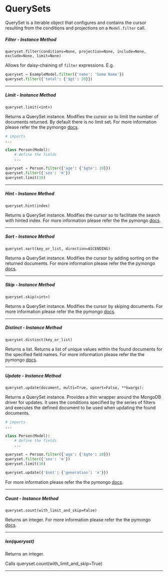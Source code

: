 # QuerySets

QuerySet is a iterable object that configures and contains the cursor resulting
from the conditions and projections on a `Model.filter` call.

##### Filter - *Instance Method*
`queryset.filter(conditions=None, projection=None, include=None, exclude=None, limit=None)`

Allows for daisy-chaining of `filter` expressions. E.g.

```python
queryset = ExampleModel.filter({'name': 'Some Name'})
queryset.filter({'total': {'$gt': 20}})
```

---

##### Limit - *Instance Method*

`queryset.limit(<int>)`

Returns a QuerySet instance. Modifies the cursor so to limit the number of
documents returned. By default there is no limit set.
For more information please refer the the pymongo
[docs]().

```python
# imports
...

class Person(Model):
    # define the fields
    ...

queryset = Person.filter({'age': {'$gte': 20}})
queryset.filter({'sex': 'm'})
queryset.limit(10)
```

---

##### Hint - *Instance Method*
`queryset.hint(index)`

Returns a QuerySet instance. Modifies the cursor so to facilitate the search
with hinted index. For more information please refer the the pymongo
[docs](http://api.mongodb.org/python/current/api/pymongo/cursor.html#pymongo.cursor.Cursor.hint).

---

##### Sort - *Instance Method*
`queryset.sort(key_or_list, direction=ASCENDING)`

Returns a QuerySet instance. Modifies the cursor by adding sorting on the
returned documents. For more information please refer the the pymongo
[docs](http://api.mongodb.org/python/current/api/pymongo/cursor.html#pymongo.cursor.Cursor.sort).

---

##### Skip - *Instance Method*
`queryset.skip(<int>)`

Returns a QuerySet instance. Modifies the cursor by skiping documents.
For more information please refer the the pymongo
[docs](http://api.mongodb.org/python/current/api/pymongo/cursor.html#pymongo.cursor.Cursor.skip).

---

##### Distinct - *Instance Method*
`queryset.distinct(key_or_list)`

Returns a list. Returns a list of unique values within the found documents
for the specified field names. For more information please refer the the pymongo
[docs](http://api.mongodb.org/python/current/api/pymongo/cursor.html#pymongo.cursor.Cursor.distinct).

---

##### Update - *Instance Method*
`queryset.update(document, multi=True, upsert=False, **kwargs):`


Returns a QuerySet instance. Provides a thin wrapper around the MongoDB driver
for updates. It uses the conditions specified by the series of filters and executes
the defined document to be used when updating the found documents.

```python
# imports
...

class Person(Model):
    # define the fields
    ...

queryset = Person.filter({'age': {'$gte': 20}})
queryset.filter({'sex': 'm'})
queryset.limit(10)

queryset.update({'$set': {'generation': 'x'}})
```

For more information please refer the the pymongo
[docs](http://api.mongodb.org/python/current/api/pymongo/collection.html#pymongo.collection.Collection.update).

---

##### Count - *Instance Method*

`queryset.count(with_limit_and_skip=False)`

Returns an integer. For more information please refer the the pymongo
[docs](http://api.mongodb.org/python/current/api/pymongo/cursor.html#pymongo.cursor.Cursor.count).

---

##### len(queryset)

Returns an integer.

Calls queryset.count(with_limit_and_skip=True)

---
